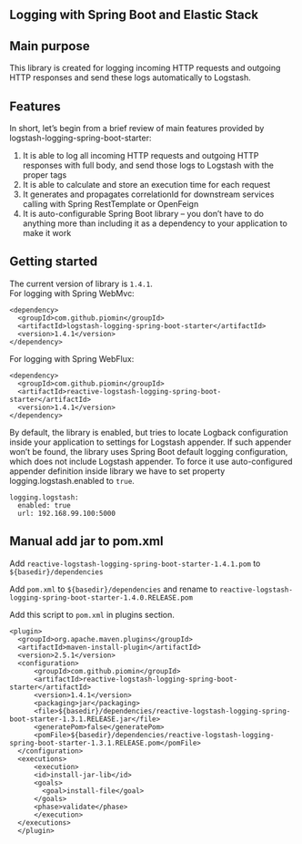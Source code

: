 ## Logging with Spring Boot and Elastic Stack  
## Main purpose

This library is created for logging incoming HTTP requests and outgoing HTTP responses and send these logs automatically to Logstash.

## Features
In short, let’s begin from a brief review of main features provided by logstash-logging-spring-boot-starter:
          
1. It is able to log all incoming HTTP requests and outgoing HTTP responses with full body, and send those logs to Logstash with the proper tags
2. It is able to calculate and store an execution time for each request
3. It generates and propagates correlationId for downstream services calling with Spring RestTemplate or OpenFeign
4. It is auto-configurable Spring Boot library – you don’t have to do anything more than including it as a dependency to your application to make it work

## Getting started
The current version of library is `1.4.1`.\
For logging with Spring WebMvc:
```
<dependency>
  <groupId>com.github.piomin</groupId>
  <artifactId>logstash-logging-spring-boot-starter</artifactId>
  <version>1.4.1</version>
</dependency>
```

For logging with Spring WebFlux:
```
<dependency>
  <groupId>com.github.piomin</groupId>
  <artifactId>reactive-logstash-logging-spring-boot-starter</artifactId>
  <version>1.4.1</version>
</dependency>
```

By default, the library is enabled, but tries to locate Logback configuration inside your application to settings for Logstash appender. If such appender won’t be found, the library uses Spring Boot default logging configuration, which does not include Logstash appender. To force it use auto-configured appender definition inside library we have to set property logging.logstash.enabled to `true`.
```
logging.logstash:
  enabled: true
  url: 192.168.99.100:5000
```

## Manual add jar to pom.xml

Add `reactive-logstash-logging-spring-boot-starter-1.4.1.pom` to `${basedir}/dependencies`

Add `pom.xml` to `${basedir}/dependencies` and rename to `reactive-logstash-logging-spring-boot-starter-1.4.0.RELEASE.pom`

Add this script to `pom.xml` in plugins section.

```
<plugin>
  <groupId>org.apache.maven.plugins</groupId>
  <artifactId>maven-install-plugin</artifactId>
  <version>2.5.1</version>
  <configuration>
      <groupId>com.github.piomin</groupId>
      <artifactId>reactive-logstash-logging-spring-boot-starter</artifactId>
      <version>1.4.1</version>
      <packaging>jar</packaging>
      <file>${basedir}/dependencies/reactive-logstash-logging-spring-boot-starter-1.3.1.RELEASE.jar</file>
      <generatePom>false</generatePom>
      <pomFile>${basedir}/dependencies/reactive-logstash-logging-spring-boot-starter-1.3.1.RELEASE.pom</pomFile>
  </configuration>
  <executions>
      <execution>
      <id>install-jar-lib</id>
      <goals>
        <goal>install-file</goal>
      </goals>
      <phase>validate</phase>
      </execution>
  </executions>
  </plugin>
```
